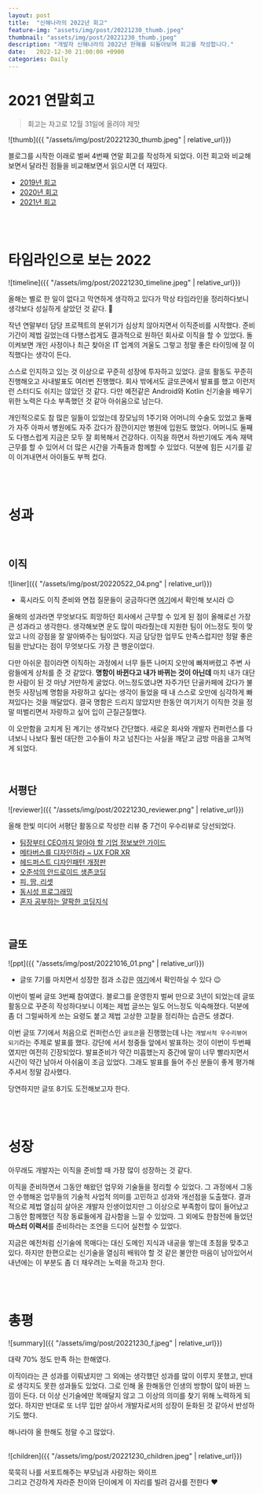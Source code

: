 ```yaml
---
layout: post
title:  "신해나라의 2022년 회고"
feature-img: "assets/img/post/20221230_thumb.jpeg"
thumbnail: "assets/img/post/20221230_thumb.jpeg"
description: "개발자 신해나라의 2022년 한해를 되돌아보며 회고를 작성합니다."
date:   2022-12-30 21:00:00 +0900
categories: Daily
---
```


# 2021 연말회고

> 회고는 자고로 12월 31일에 올려야 제맛 

![thumb]({{ "/assets/img/post/20221230_thumb.jpeg" | relative_url}})<br/>

블로그를 시작한 이래로 벌써 4번째 연말 회고를 작성하게 되었다. 이전 회고와 비교해보면서 달라진 점들을 비교해보면서 읽으시면 더 재밌다. 

- [2019년 회고](https://haenarashin.github.io/daily/2019/12/31/Reviewing_2019.html)
- [2020년 회고](https://haenarashin.github.io/daily/2020/12/31/Reviewing_2020.html)
- [2021년 회고](https://haenarashin.github.io/daily/2022/01/02/Reviewing_2021.html)

<br/><br/>

# 타임라인으로 보는 2022

![timeline]({{ "/assets/img/post/20221230_timeline.jpeg" | relative_url}})<br/>

올해는 별로 한 일이 없다고 막연하게 생각하고 있다가 막상 타임라인을 정리하다보니 생각보다 성실하게 살았던 것 같다. 🤔

작년 연말부터 담당 프로젝트의 분위기가 심상치 않아지면서 이직준비를 시작했다. 준비기간이 제법 길었는데 다행스럽게도 결과적으로 원하던 회사로 이직을 할 수 있었다. 돌이켜보면 개인 사정이나 최근 찾아온 IT 업계의 겨울도 그렇고 정말 좋은 타이밍에 잘 이직했다는 생각이 든다.

스스로 인지하고 있는 것 이상으로 꾸준히 성장에 투자하고 있었다. 글또 활동도 꾸준히 진행해오고 사내발표도 여러번 진행했다. 회사 밖에서도 글또콘에서 발표를 했고 이런저런 스터디도 쉬지는 않았던 것 같다. 다만 예전같은 Android와 Kotlin 신기술을 배우기 위한 노력은 다소 부족했던 것 같아 아쉬움으로 남는다.

개인적으로도 참 많은 일들이 있었는데 장모님의 1주기와 어머니의 수술도 있었고 둘째가 자주 아파서 병원에도 자주 갔다가 잠깐이지만 병원에 입원도 했었다. 어머니도 둘째도 다행스럽게 지금은 모두 잘 회복해서 건강하다. 이직을 하면서 하반기에도 계속 재택근무를 할 수 있어서 더 많은 시간을 가족들과 함께할 수 있었다. 덕분에 힘든 시기를 같이 이겨내면서 아이들도 부쩍 컸다.

<br/><br/>

# 성과

<br/>

## 이직 

![liner]({{ "/assets/img/post/20220522_04.png" | relative_url}})<br/>

- 혹시라도 이직 준비와 면접 질문들이 궁금하다면 [여기](https://haenarashin.github.io/android,/career/2022/05/22/Getting_new_job.html)에서 확인해 보시라 😉

올해의 성과라면 무엇보다도 희망하던 회사에서 근무할 수 있게 된 점이 올해로선 가장 큰 성과라고 생각한다. 생각해보면 운도 많이 따라줬는데 지원한 팀이 어느정도 핏이 맞았고 나의 강점을 잘 알아봐주는 팀이었다. 지금 담당한 업무도 만족스럽지만 정말 좋은 팀을 만났다는 점이 무엇보다도 가장 큰 행운이었다. 

다만 아쉬운 점이라면 이직하는 과정에서 너무 들뜬 나머지 오만에 빠져버렸고 주변 사람들에게 상처를 준 것 같았다. **명함이 바뀐다고 내가 바뀌는 것이 아닌데** 마치 내가 대단한 사람이 된 것 마냥 거만하게 굴었다. 어느정도였냐면 자주가던 단골카페에 갔다가 불현듯 사장님께 명함을 자랑하고 싶다는 생각이 들었을 때 내 스스로 오만에 심각하게 빠져있다는 것을 깨달았다. 결국 명함은 드리지 않았지만 한동안 여기저기 이직한 것을 정말 떠벌리면서 자랑하고 싶어 입이 근질근질했다. 

이 오만함을 고치게 된 계기는 생각보다 간단했다. 새로운 회사와 개발자 컨퍼런스를 다녀보니 나보다 훨씬 대단한 고수들이 차고 넘친다는 사실을 깨닫고 금방 마음을 고쳐먹게 되었다. 

<br/>

## 서평단

![reviewer]({{ "/assets/img/post/20221230_reviewer.png" | relative_url}})<br/>

올해 한빛 미디어 서평단 활동으로 작성한 리뷰 중 7건이 우수리뷰로 당선되었다. 

- [팀장부터 CEO까지 알아야 할 기업 정보보안 가이드](https://haenarashin.github.io/book/2022/02/23/Security_book_review.html)
- [메타버스를 디자인하라 ~ UX FOR XR](https://haenarashin.github.io/book/2022/03/26/UX_FOR_XR.html)
- [헤드퍼스트 디자인패턴 개정판](https://haenarashin.github.io/book/2022/04/23/HF_Design_Pattern_review.html)
- [오준석의 안드로이드 생존코딩](https://haenarashin.github.io/book/android/2022/07/15/Android_survival_coding.html)
- [피, 땀, 리셋](https://haenarashin.github.io/book/2022/08/28/Press_reset_review.html)
- [동시성 프로그래밍](https://haenarashin.github.io/book/2022/10/02/Concurrent_programming_review.html)
- [혼자 공부하는 얄팍한 코딩지식](https://haenarashin.github.io/book/2022/11/27/Thin_it_knowledge_review.html)

<br/>

## 글또

![ppt]({{ "/assets/img/post/20221016_01.png" | relative_url}})<br/>

- 글또 7기를 마치면서 성장한 점과 소감은 [여기](https://haenarashin.github.io/daily/2022/10/16/To_end_of_ggueltto_7th.html)에서 확인하실 수 있다 😉

이번이 벌써 글또 3번째 참여였다. 블로그를 운영한지 벌써 만으로 3년이 되었는데 글또 활동으로 꾸준히 작성하다보니 이제는 제법 글쓰는 일도 어느정도 익숙해졌다. 덕분에 좀 더 그럴싸하게 쓰는 요령도 붙고 제법 고상한 고찰을 정리하는 습관도 생겼다. 

이번 글또 7기에서 처음으로 컨퍼런스인 `글또콘`을 진행했는데 나는 `개발서적 우수리뷰어 되기`라는 주제로 발표를 했다. 강단에 서서 청중들 앞에서 발표하는 것이 이번이 두번째였지만 여전히 긴장되었다. 발표준비가 약간 미흡했는지 중간에 말이 너무 빨라지면서 시간이 약간 남아서 아쉬움이 조금 있었다. 그래도 발표를 들어 주신 분들이 좋게 평가해주셔서 정말 감사했다. 

당연하지만 글또 8기도 도전해보고자 한다. 

<br/><br/>

# 성장

아무래도 개발자는 이직을 준비할 때 가장 많이 성장하는 것 같다. 

이직을 준비하면서 그동안 해왔던 업무와 기술들을 정리할 수 있었다. 그 과정에서 그동안 수행해온 업무들의 기술적 사업적 의미를 고민하고 성과와 개선점을 도출했다. 결과적으로 제법 열심히 살아온 개발자 인생이었지만 그 이상으로 부족함이 많이 들어났고 그동안 함께했던 직장 동료들에게 감사함을 느낄 수 있었따. 그 외에도 한참전에 들었던 **마스터 이력서**를 준비하라는 조언을 드디어 실천할 수 있었다. 

지금은 예전처럼 신기술에 목매다는 대신 도메인 지식과 내공을 쌓는데 초점을 맞추고 있다. 하지만 한편으로는 신기술을 열심히 배워야 할 것 같은 불안한 마음이 남아있어서 내년에는 이 부분도 좀 더 채우려는 노력을 하고자 한다.

<br/><br/>

# 총평

![summary]({{ "/assets/img/post/20221230_f.jpeg" | relative_url}})<br/>

대략 70% 정도 만족 하는 한해였다. 

이직이라는 큰 성과를 이뤄냈지만 그 외에는 생각했던 성과를 많이 이루지 못했고, 반대로 생각지도 못한 성과들도 있었다. 그로 인해 올 한해동안 인생의 방향이 많이 바뀐 느낌이 든다. 더 이상 신기술에만 목매달지 않고 그 이상의 의미를 찾기 위해 노력하게 되었다. 하지만 반대로 또 너무 입만 살아서 개발자로서의 성장이 둔화된 것 같아서 반성하기도 했다. 

해나라야 올 한해도 정말 수고 많았다. 
<br/><br/>

![children]({{ "/assets/img/post/20221230_children.jpeg" | relative_url}})<br/>

묵묵히 나를 서포트해주는 부모님과 사랑하는 와이프 <br/>그리고 건강하게 자라준 찬이와 단이에게 이 자리를 빌려 감사를 전한다 ❤️

<br/><br/><br/>
